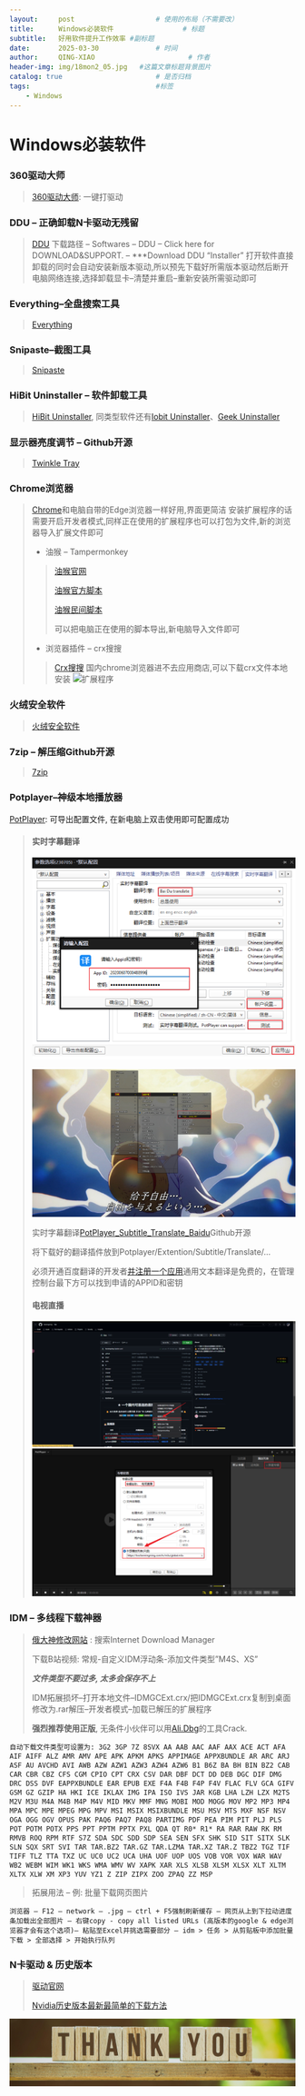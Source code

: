 ```yaml
---
layout:     post   				    # 使用的布局（不需要改）
title:      Windows必装软件 				# 标题 
subtitle:   好用软件提升工作效率 #副标题
date:       2025-03-30 				# 时间
author:     QING-XIAO						# 作者
header-img: img/18mon2_05.jpg 	#这篇文章标题背景图片
catalog: true 						# 是否归档
tags:								#标签
    - Windows
---
```



  
# Windows必装软件

### 360驱动大师

> [360驱动大师](http://dm.weishi.360.cn/home.html): 一键打驱动

### DDU – 正确卸载N卡驱动无残留

> [DDU](https://www.wagnardsoft.com/) 下载路径 – Softwares – DDU – Click here for DOWNLOAD&SUPPORT. – ***Download DDU “Installer”
打开软件直接卸载的同时会自动安装新版本驱动,所以预先下载好所需版本驱动然后断开电脑网络连接,选择卸载显卡–清楚并重启–重新安装所需驱动即可

### Everything–全盘搜索工具

> [Everything](https://www.voidtools.com/zh-cn/) 

### Snipaste–截图工具

> [Snipaste](https://zh.snipaste.com/)

### HiBit Uninstaller – 软件卸载工具

> [HiBit Uninstaller](https://www.hibitsoft.ir/), 同类型软件还有[Iobit Uninstaller](https://baideye.lanzout.com/iVB492eemuxg)、[Geek Uninstaller](https://geekuninstaller.com/)

### 显示器亮度调节 – Github开源

> [Twinkle Tray](https://twinkletray.com/)

### Chrome浏览器

>[Chrome](https://www.google.cn/chrome/index.html)和电脑自带的Edge浏览器一样好用,界面更简洁
安装扩展程序的话需要开启开发者模式,同样正在使用的扩展程序也可以打包为文件,新的浏览器导入扩展文件即可
> 
> - 油猴 – Tampermonkey
>> [油猴官网](https://www.tampermonkey.net/index.php?browser=chrome&ext=dhdg)
>>
>> [油猴官方脚本](https://greasyfork.org/zh-CN) 
>>
>> [油猴民间脚本](https://sleazyfork.org/zh-CN)
>>
>> 可以把电脑正在使用的脚本导出,新电脑导入文件即可
> - 浏览器插件 – crx搜搜
>> [Crx搜搜](https://www.crxsoso.com/) 国内chrome浏览器进不去应用商店,可以下载crx文件本地安装
>> ![扩展程序](/img/post-extension-program.jpg "扩展程序")
            
### 火绒安全软件

> [火绒安全软件](https://www.huorong.cn/)

### 7zip – 解压缩Github开源

> [7zip](https://7-zip.org/)

### Potplayer–神级本地播放器

[PotPlayer](http://potplayer.tv/?lang=zh_CN): 可导出配置文件, 在新电脑上双击使用即可配置成功

> #### 实时字幕翻译
> ![1](/img/20250330/img1.jpg)
>   
> ![2](/img/20250330/img2.jpg)
>  
> 实时字幕翻译[PotPlayer_Subtitle_Translate_Baidu](https://github.com/fjqingyou/PotPlayer_Subtitle_Translate_Baidu)Github开源
> 
> 将下载好的翻译插件放到Potplayer/Extention/Subtitle/Translate/…
> 
> 必须开通百度翻译的开发者[并注册一个应用](https://api.fanyi.baidu.com/api/trans/product/desktop)通用文本翻译是免费的，在管理控制台最下方可以找到申请的APPID和密钥
> 
> #### 电视直播
> ![3](/img/20250330/img3.jpg)
> ![4](/img/20250330/img4.jpg)

### IDM – 多线程下载神器

> [俄大神修改网站](https://lrepacks.net/) : 搜索Internet Download Manager
>
> 下载B站视频: 常规-自定义IDM浮动条-添加文件类型”M4S、XS”
>
> ***文件类型不要过多, 太多会保存不上***
> 
> IDM拓展损坏–打开本地文件–IDMGCExt.crx/把IDMGCExt.crx复制到桌面修改为.rar解压–开发者模式–加载已解压的扩展程序
> 
> **强烈推荐使用正版**, 无条件小伙伴可以用[Ali.Dbg](https://idm.ckk.ir/)的工具Crack.

```
自动下载文件类型可设置为: 3G2 3GP 7Z 8SVX AA AAB AAC AAF AAX ACE ACT AFA AIF AIFF ALZ AMR AMV APE APK APKM APKS APPIMAGE APPXBUNDLE AR ARC ARJ ASF AU AVCHD AVI AWB AZW AZW1 AZW3 AZW4 AZW6 B1 B6Z BA BH BIN BZ2 CAB CAR CBR CBZ CFS CGM CPIO CPT CRX CSV DAR DBF DCT DD DEB DGC DIF DMG DRC DSS DVF EAPPXBUNDLE EAR EPUB EXE F4A F4B F4P F4V FLAC FLV GCA GIFV GSM GZ GZIP HA HKI ICE IKLAX IMG IPA ISO IVS JAR KGB LHA LZH LZX M2TS M2V M3U M4A M4B M4P M4V MID MKV MMF MNG MOBI MOD MOGG MOV MP2 MP3 MP4 MPA MPC MPE MPEG MPG MPV MSI MSIX MSIXBUNDLE MSU MSV MTS MXF NSF NSV OGA OGG OGV OPUS PAK PAQ6 PAQ7 PAQ8 PARTIMG PDF PEA PIM PIT PLJ PLS POT POTM POTX PPS PPT PPTM PPTX PXL QDA QT R0* R1* RA RAR RAW RK RM RMVB ROQ RPM RTF S7Z SDA SDC SDD SDP SEA SEN SFX SHK SID SIT SITX SLK SLN SQX SRT SVI TAR TAR.BZ2 TAR.GZ TAR.LZMA TAR.XZ TAR.Z TBZ2 TGZ TIF TIFF TLZ TTA TXZ UC UC0 UC2 UCA UHA UOF UOP UOS VOB VOR VOX WAR WAV WB2 WEBM WIM WK1 WKS WMA WMV WV XAPK XAR XLS XLSB XLSM XLSX XLT XLTM XLTX XLW XM XP3 YUV YZ1 Z ZIP ZIPX ZOO ZPAQ ZZ MSP
```


> 拓展用法 – 例: 批量下载网页图片

```
浏览器 – F12 – network – .jpg – ctrl + F5强制刷新缓存 – 网页从上到下拉动进度条加载出全部图片 – 右键copy - copy all listed URLs (高版本的google & edge浏览器才会有这个选项)– 粘贴至Excel并挑选需要部分 – idm > 任务 > 从剪贴板中添加批量下载 > 全部选择 > 开始执行队列
```

### N卡驱动 & 历史版本

> [驱动官网](https://www.nvidia.cn/geforce/drivers/) 
>
> [Nvidia历史版本最新最简单的下载方法](https://www.bilibili.com/opus/880876884539211896)

![ByeBye](/img/thank-you.jpg "Thank you!")